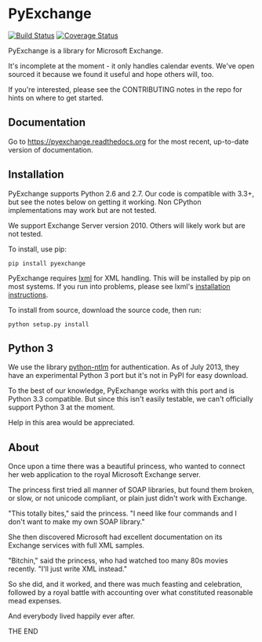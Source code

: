 PyExchange
===================

[![Build Status](https://travis-ci.org/linkedin/pyexchange.svg)](https://travis-ci.org/linkedin/pyexchange) [![Coverage Status](https://coveralls.io/repos/linkedin/pyexchange/badge.png?branch=master)](https://coveralls.io/r/linkedin/pyexchange?branch=master)

PyExchange is a library for Microsoft Exchange.

It's incomplete at the moment - it only handles calendar events. We've open sourced it because we found it useful and hope others will, too.

If you're interested, please see the CONTRIBUTING notes in the repo for hints on where to get started.

Documentation
-------------

Go to https://pyexchange.readthedocs.org for the most recent, up-to-date version of documentation.

Installation
------------

PyExchange supports Python 2.6 and 2.7. Our code is compatible with 3.3+, but see the notes below on getting it working. Non CPython implementations may work but are not tested.

We support Exchange Server version 2010. Others will likely work but are not tested.

To install, use pip:

    pip install pyexchange

PyExchange requires [lxml](http://lxml.de) for XML handling. This will be installed by pip on most systems. If you run into problems, please see lxml's [installation instructions](http://lxml.de/installation.html).

To install from source, download the source code, then run:

    python setup.py install


Python 3
--------

We use the library [python-ntlm](https://code.google.com/p/python-ntlm/) for authentication. As of July 2013, they have an experimental Python 3 port but it's not in PyPI for easy download.

To the best of our knowledge, PyExchange works with this port and is Python 3.3 compatible. But since this isn't easily testable, we can't officially support Python 3 at the moment. 

Help in this area would be appreciated.

About
-----

Once upon a time there was a beautiful princess, who wanted to connect her web application to the royal Microsoft Exchange server.

The princess first tried all manner of SOAP libraries, but found them broken, or slow, or not unicode compliant, or plain just didn't work with Exchange.

"This totally bites," said the princess. "I need like four commands and I don't want to make my own SOAP library."

She then discovered Microsoft had excellent documentation on its Exchange services with full XML samples.

"Bitchin," said the princess, who had watched too many 80s movies recently. "I'll just write XML instead."

So she did, and it worked, and there was much feasting and celebration, followed by a royal battle with accounting over what constituted reasonable mead expenses.

And everybody lived happily ever after.

THE END






